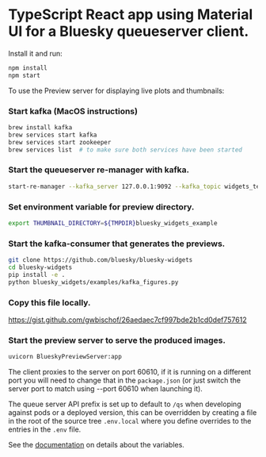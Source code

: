 # TypeScript React app using Material UI for a Bluesky queueserver client.

Install it and run:

```sh
npm install
npm start
```

To use the Preview server for displaying live plots and thumbnails:

### Start kafka (MacOS instructions)
```sh
brew install kafka
brew services start kafka
brew services start zookeeper
brew services list  # to make sure both services have been started
```

### Start the queueserver re-manager with kafka.
```sh
start-re-manager --kafka_server 127.0.0.1:9092 --kafka_topic widgets_test.bluesky.documents
```

### Set environment variable for preview directory.
```sh
export THUMBNAIL_DIRECTORY=${TMPDIR}bluesky_widgets_example
```

### Start the kafka-consumer that generates the previews.
```sh
git clone https://github.com/bluesky/bluesky-widgets
cd bluesky-widgets
pip install -e .
python bluesky_widgets/examples/kafka_figures.py
```

### Copy this file locally.
https://gist.github.com/gwbischof/26aedaec7cf997bde2b1cd0def757612

### Start the preview server to serve the produced images.
```sh
uvicorn BlueskyPreviewServer:app
```

The client proxies to the server on port 60610, if it is running on a different
port you will need to change that in the `package.json` (or just switch the
server port to match using --port 60610 when launching it).

The queue server API prefix is set up to default to `/qs` when developing
against pods or a deployed version, this can be overridden by creating a file
in the root of the source tree `.env.local` where you define overrides to the
entries in the `.env` file.

See the
[documentation](https://create-react-app.dev/docs/adding-custom-environment-variables)
on details about the variables.
